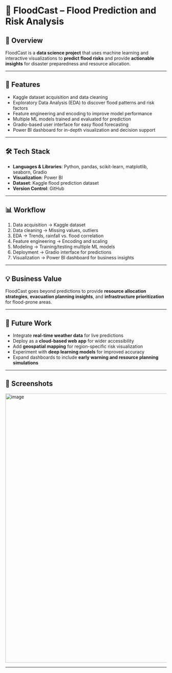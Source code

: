 # 🌊 FloodCast – Flood Prediction and Risk Analysis  

## 📖 Overview  
FloodCast is a **data science project** that uses machine learning and interactive visualizations to **predict flood risks** and provide **actionable insights** for disaster preparedness and resource allocation.  

---

## 🚀 Features  
- Kaggle dataset acquisition and data cleaning  
- Exploratory Data Analysis (EDA) to discover flood patterns and risk factors  
- Feature engineering and encoding to improve model performance  
- Multiple ML models trained and evaluated for prediction  
- Gradio-based user interface for easy flood forecasting  
- Power BI dashboard for in-depth visualization and decision support  

---

## 🛠️ Tech Stack  
- **Languages & Libraries**: Python, pandas, scikit-learn, matplotlib, seaborn, Gradio  
- **Visualization**: Power BI  
- **Dataset**: Kaggle flood prediction dataset  
- **Version Control**: GitHub  

---

## 📊 Workflow  
1. Data acquisition → Kaggle dataset  
2. Data cleaning → Missing values, outliers  
3. EDA → Trends, rainfall vs. flood correlation  
4. Feature engineering → Encoding and scaling  
5. Modeling → Training/testing multiple ML models  
6. Deployment → Gradio interface for predictions  
7. Visualization → Power BI dashboard for business insights  

---

## 💡 Business Value  
FloodCast goes beyond predictions to provide **resource allocation strategies**, **evacuation planning insights**, and **infrastructure prioritization** for flood-prone areas.  

---

## 🔮 Future Work  
- Integrate **real-time weather data** for live predictions  
- Deploy as a **cloud-based web app** for wider accessibility  
- Add **geospatial mapping** for region-specific risk visualization  
- Experiment with **deep learning models** for improved accuracy  
- Expand dashboards to include **early warning and resource planning simulations**  

---

## 📸 Screenshots  

<img width="1842" height="837" alt="image" src="https://github.com/user-attachments/assets/2d65ea9b-f963-46a0-b8ae-bbc9e25380ae" />

---


